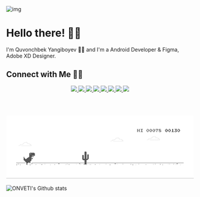 ![img](https://github.com/ONVETI/ONVETI/raw/main/onvetiforgithub.jpg)

# Hello there! 👋🏻

I'm Quvonchbek Yangiboyev 🙋‍♂️ and I'm a Android Developer & Figma, Adobe XD Designer.

## Connect with Me 🤝🏻


<p align="center">

<!--github-->
<a href="https://github.com/onveti">
<img src="https://img.shields.io/badge/github-%23100000.svg?&style=for-the-badge&logo=github&logoColor=white">
</a>

<!--gitlab-->
<a href="https://gitlab.com/onveti">
<img src="https://img.shields.io/badge/gitlab-%23330f63.svg?&style=for-the-badge&logo=gitlab&logoColor=white"/>
</a>
    

<!--telegram-->
<a href="https://t.me/ideal_dasturchi">
<img src="https://img.shields.io/badge/telegram-D14836?color=2CA5E0&style=for-the-badge&logo=telegram&logoColor=white"/>
</a>
  
  
<!--linkedin-->
<a href="https://linkedin.com/in/IdealDasturchi">
<img src="https://img.shields.io/badge/linkedin-%23330f63.svg?&style=for-the-badge&logo=linkedin&logoColor=white"/>
</a>


<!--discord-->
<a href="https://discord.gg/HrsJhCM"/>
<img src="https://img.shields.io/badge/discord-%237289DA.svg?&style=for-the-badge&logo=discord&logoColor=white"/>
</a>


<!--youtube-->
<a href="http://youtube.com/onveti?sub_confirmation=1">
  <img src="https://img.shields.io/badge/youtube-%23FF0000.svg?&style=for-the-badge&logo=youtube&logoColor=white">
</a>


<!--instagram-->
<a href="https://instagram.com/ideal_dasturchi">
<img src="https://img.shields.io/badge/instagram-%23E4405F.svg?&style=for-the-badge&logo=instagram&logoColor=white"/>
</a>


<!--playmarket-->
<a href="https://play.google.com/store/apps/dev?id=7569033878856998156">
<img src="https://img.shields.io/badge/Google%20Play-414141?logo=google-play&logoColor=white&style=for-the-badge"/>
</a>



</p>

<br>
<br>

![gif](https://github.com/ONVETI/ONVETI/raw/main/dino.gif)

![ONVETI's Github stats](https://github-readme-stats.vercel.app/api?username=onveti&show_icons=true&theme=default)
              

